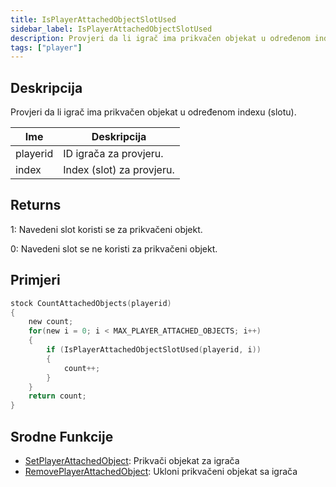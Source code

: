 ```yaml
---
title: IsPlayerAttachedObjectSlotUsed
sidebar_label: IsPlayerAttachedObjectSlotUsed
description: Provjeri da li igrač ima prikvačen objekat u određenom indexu (slotu).
tags: ["player"]
---
```


## Deskripcija

Provjeri da li igrač ima prikvačen objekat u određenom indexu (slotu).

| Ime      | Deskripcija               |
| -------- | ------------------------- |
| playerid | ID igrača za provjeru.    |
| index    | Index (slot) za provjeru. |

## Returns

1: Navedeni slot koristi se za prikvačeni objekt.

0: Navedeni slot se ne koristi za prikvačeni objekt.

## Primjeri

```c
stock CountAttachedObjects(playerid)
{
    new count;
    for(new i = 0; i < MAX_PLAYER_ATTACHED_OBJECTS; i++)
    {
        if (IsPlayerAttachedObjectSlotUsed(playerid, i))
        {
            count++;
        }
    }
    return count;
}
```

## Srodne Funkcije

- [SetPlayerAttachedObject](SetPlayerAttachedObject): Prikvači objekat za igrača
- [RemovePlayerAttachedObject](RemovePlayerAttachedObject): Ukloni prikvačeni objekat sa igrača
